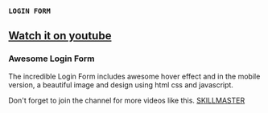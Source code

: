 
### `LOGIN FORM`
## [Watch it on youtube](https://www.youtube.com/watch?v=3hlX1OX8wxo)
### Awesome Login Form
The incredible Login Form includes awesome hover effect and in the mobile version, a beautiful image and design using html css and javascript.

Don't forget to join the channel for more videos like this.
[SKILLMASTER](https://www.youtube.com/channel/UCWAxpLP-h8PHCDZMomhc01Q)
